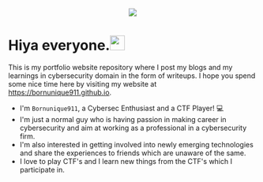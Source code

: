 <h1 align="center">
  <a href="https://git.io/typing-svg">
    <img src="https://readme-typing-svg.herokuapp.com?size=40&width=500&height=60&lines=H3110+H4x0r$" style="display: inline ">
  </a>
</h1>

# Hiya everyone.<img src="https://raw.githubusercontent.com/aemmadi/aemmadi/master/wave.gif" height="30px">
This is my portfolio website repository where I post my blogs and my learnings in cybersecurity domain in the form of writeups. I hope you spend some nice time here by visiting my website at https://bornunique911.github.io. <br>
* I'm `Bornunique911`, a Cybersec Enthusiast and a CTF Player! 💻 <br>
* I'm just a normal guy who is having passion in making career in cybersecurity and aim at working as a professional in a cybersecurity firm.<br>
* I'm also interested in getting involved into newly emerging technologies and share the experiences to friends which are unaware of the same.<br>
* I love to play CTF's and I learn new things from the CTF's which I participate in.
